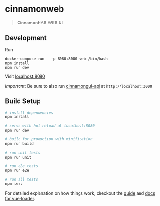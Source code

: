 # cinnamonweb

> CinnamonHAB WEB UI

## Development

Run

```
docker-compose run   -p 8080:8080 web /bin/bash
npm install
npm run dev
```

Visit [localhost:8080](http://localhost:8080)

*Important*: Be sure to also run [cinnamongui-api](https://github.com/CinnamonHAB/cinnamongui-api) at `http://localhost:3000`


## Build Setup

``` bash
# install dependencies
npm install

# serve with hot reload at localhost:8080
npm run dev

# build for production with minification
npm run build

# run unit tests
npm run unit

# run e2e tests
npm run e2e

# run all tests
npm test
```

For detailed explanation on how things work, checkout the [guide](http://vuejs-templates.github.io/webpack/) and [docs for vue-loader](http://vuejs.github.io/vue-loader).
